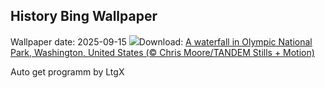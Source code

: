 ## History Bing Wallpaper
Wallpaper date: 2025-09-15
![](https://www.bing.com/th?id=OHR.HohWaterfall_EN-CA7082475802_UHD.jpg&w=1000)Download: [A waterfall in Olympic National Park, Washington, United States (© Chris Moore/TANDEM Stills + Motion)](https://www.bing.com/th?id=OHR.HohWaterfall_EN-CA7082475802_UHD.jpg)

Auto get programm by LtgX
